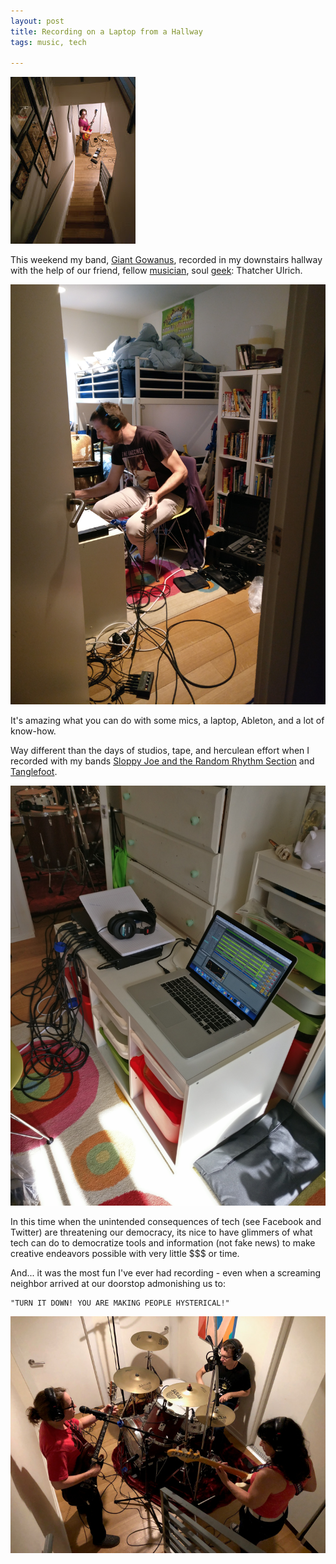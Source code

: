 ```yaml
---
layout: post  
title: Recording on a Laptop from a Hallway 
tags: music, tech

---
```


![](../images/hallway.jpg)

This weekend my band, [Giant Gowanus](http://giantgowan.us/), recorded in my downstairs hallway with the help of our friend, fellow [musician](https://open.spotify.com/artist/1rb7dRSPSAEGaOQouEx5Pg), soul [geek](http://tulrich.com/): Thatcher Ulrich.

![](../images/thatcher.jpg)

It's amazing what you can do with some mics, a laptop, Ableton, and a lot of know-how.

Way different than the days of studios, tape, and herculean effort when I recorded with my bands [Sloppy Joe and the Random Rhythm Section](https://www.facebook.com/Sloppy-Joe-and-the-Random-Rhythm-Section-841350822585897/) and [Tanglefoot](https://www.youtube.com/watch?v=wgDQiQhewTY).

![](../images/ableton.jpg)

In this time when the unintended consequences of tech (see Facebook and Twitter) are threatening our democracy, its nice to have glimmers of what tech can do to democratize tools and information (not fake news) to make creative endeavors possible with very little $$$ or time.

And... it was the most fun I've ever had recording - even when a screaming neighbor arrived at our doorstop admonishing us to:

	"TURN IT DOWN! YOU ARE MAKING PEOPLE HYSTERICAL!"

![](../images/all.JPG)

 

